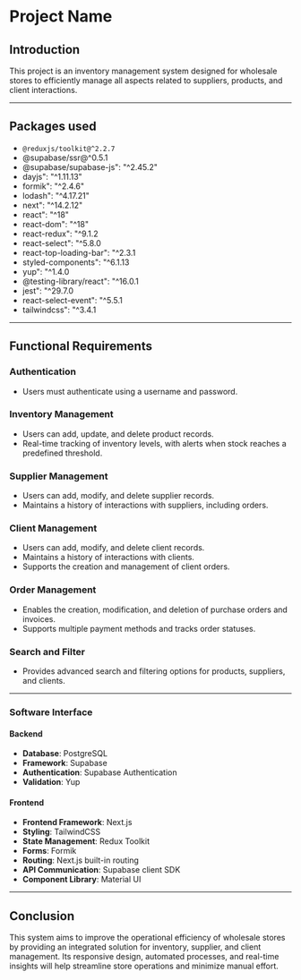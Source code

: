 # Project Name

## Introduction
This project is an inventory management system designed for wholesale stores to efficiently manage all aspects related to suppliers, products, and client interactions.

---

## Packages used

  - `@reduxjs/toolkit@^2.2.7`
  - @supabase/ssr@^0.5.1
  - @supabase/supabase-js": "^2.45.2"
  - dayjs": "^1.11.13"
  - formik": "^2.4.6"
  - lodash": "^4.17.21"
  - next": "^14.2.12"
  - react": "^18"
  - react-dom": "^18"
  - react-redux": "^9.1.2
  - react-select": "^5.8.0
  - react-top-loading-bar": "^2.3.1
  - styled-components": "^6.1.13
  - yup": "^1.4.0
  - @testing-library/react": "^16.0.1
  - jest": "^29.7.0
  - react-select-event": "^5.5.1
  - tailwindcss": "^3.4.1

---

## Functional Requirements

### Authentication
- Users must authenticate using a username and password.

### Inventory Management
- Users can add, update, and delete product records.
- Real-time tracking of inventory levels, with alerts when stock reaches a predefined threshold.

### Supplier Management
- Users can add, modify, and delete supplier records.
- Maintains a history of interactions with suppliers, including orders.

### Client Management
- Users can add, modify, and delete client records.
- Maintains a history of interactions with clients.
- Supports the creation and management of client orders.

### Order Management
- Enables the creation, modification, and deletion of purchase orders and invoices.
- Supports multiple payment methods and tracks order statuses.

### Search and Filter
- Provides advanced search and filtering options for products, suppliers, and clients.

---

### Software Interface

#### Backend
- **Database**: PostgreSQL
- **Framework**: Supabase
- **Authentication**: Supabase Authentication
- **Validation**: Yup

#### Frontend
- **Frontend Framework**: Next.js
- **Styling**: TailwindCSS
- **State Management**: Redux Toolkit
- **Forms**: Formik
- **Routing**: Next.js built-in routing
- **API Communication**: Supabase client SDK
- **Component Library**: Material UI

---

## Conclusion
This system aims to improve the operational efficiency of wholesale stores by providing an integrated solution for inventory, supplier, and client management. Its responsive design, automated processes, and real-time insights will help streamline store operations and minimize manual effort.
